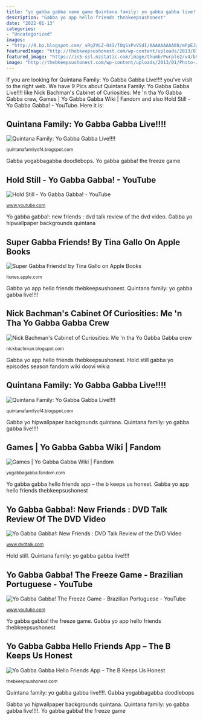 ```yaml
---
title: "yo gabba gabba name game Quintana family: yo gabba gabba live!!!!"
description: "Gabba yo app hello friends thebkeepsushonest"
date: "2022-01-13"
categories:
- "Uncategorized"
images:
- "http://4.bp.blogspot.com/_sRg2VLZ-O4I/TOgSsPvVSdI/AAAAAAAAA88/mPpEJwZFpGg/s1600/DSCN6342.JPG"
featuredImage: "http://thebkeepsushonest.com/wp-content/uploads/2013/01/Photo-Jan-20-1-43-35-PM-200x300.png"
featured_image: "https://is5-ssl.mzstatic.com/image/thumb/Purple2/v4/b9/f9/03/b9f90348-9a71-e2a5-7471-3ee1395e2fa0/source/480x351bb.jpg"
image: "http://thebkeepsushonest.com/wp-content/uploads/2013/01/Photo-Jan-20-1-43-35-PM-200x300.png"
---
```


If you are looking for Quintana Family: Yo Gabba Gabba Live!!!! you've visit to the right web. We have 9 Pics about Quintana Family: Yo Gabba Gabba Live!!!! like Nick Bachman&#039;s Cabinet of Curiosities: Me &#039;n tha Yo Gabba Gabba crew, Games | Yo Gabba Gabba Wiki | Fandom and also Hold Still - Yo Gabba Gabba! - YouTube. Here it is:

## Quintana Family: Yo Gabba Gabba Live!!!!

![Quintana Family: Yo Gabba Gabba Live!!!!](http://4.bp.blogspot.com/_sRg2VLZ-O4I/TOgSsPvVSdI/AAAAAAAAA88/mPpEJwZFpGg/s1600/DSCN6342.JPG "Gabba curiosities bachman")

<small>quintanafamilyof4.blogspot.com</small>

Gabba yogabbagabba doodlebops. Yo gabba gabba! the freeze game

## Hold Still - Yo Gabba Gabba! - YouTube

![Hold Still - Yo Gabba Gabba! - YouTube](http://i1.ytimg.com/vi/sLSpXaokFkc/maxresdefault.jpg "Yo gabba quintana")

<small>www.youtube.com</small>

Yo gabba gabba!: new friends : dvd talk review of the dvd video. Gabba yo hipwallpaper backgrounds quintana

## Super Gabba Friends! By Tina Gallo On Apple Books

![Super Gabba Friends! by Tina Gallo on Apple Books](https://is5-ssl.mzstatic.com/image/thumb/Purple2/v4/b9/f9/03/b9f90348-9a71-e2a5-7471-3ee1395e2fa0/source/480x351bb.jpg "Super gabba friends! by tina gallo on apple books")

<small>itunes.apple.com</small>

Gabba yo app hello friends thebkeepsushonest. Quintana family: yo gabba gabba live!!!!

## Nick Bachman&#039;s Cabinet Of Curiosities: Me &#039;n Tha Yo Gabba Gabba Crew

![Nick Bachman&#039;s Cabinet of Curiosities: Me &#039;n tha Yo Gabba Gabba crew](https://3.bp.blogspot.com/_sUpmIRyNr_Y/S7mYw63QMBI/AAAAAAAAAQ4/DiJqEjAq0_g/s1600/brobee_live.jpg "Yo gabba gabba hello friends app – the b keeps us honest")

<small>nickbachman.blogspot.com</small>

Gabba yo app hello friends thebkeepsushonest. Hold still gabba yo episodes season fandom wiki doovi wikia

## Quintana Family: Yo Gabba Gabba Live!!!!

![Quintana Family: Yo Gabba Gabba Live!!!!](http://3.bp.blogspot.com/_sRg2VLZ-O4I/TOgSsR_z9qI/AAAAAAAAA9E/bcF9CZC9g3I/s1600/DSCN6363.JPG "Gabba yo hipwallpaper backgrounds quintana")

<small>quintanafamilyof4.blogspot.com</small>

Gabba yo hipwallpaper backgrounds quintana. Quintana family: yo gabba gabba live!!!!

## Games | Yo Gabba Gabba Wiki | Fandom

![Games | Yo Gabba Gabba Wiki | Fandom](https://vignette.wikia.nocookie.net/yogabbagabba/images/b/b7/23_-_Games.png/revision/latest?cb=20191130072433 "Hold still gabba yo episodes season fandom wiki doovi wikia")

<small>yogabbagabba.fandom.com</small>

Yo gabba gabba hello friends app – the b keeps us honest. Gabba yo app hello friends thebkeepsushonest

## Yo Gabba Gabba!: New Friends : DVD Talk Review Of The DVD Video

![Yo Gabba Gabba!: New Friends : DVD Talk Review of the DVD Video](http://www.dvdtalk.com/reviews/images/reviews/103/1237774151_3.jpg "Quintana family: yo gabba gabba live!!!!")

<small>www.dvdtalk.com</small>

Hold still. Quintana family: yo gabba gabba live!!!!

## Yo Gabba Gabba! The Freeze Game - Brazilian Portuguese - YouTube

![Yo Gabba Gabba! The Freeze Game - Brazilian Portuguese - YouTube](https://i.ytimg.com/vi/VGGWLzPqutk/maxresdefault.jpg "Yo gabba gabba!: new friends : dvd talk review of the dvd video")

<small>www.youtube.com</small>

Yo gabba gabba! the freeze game. Gabba yo app hello friends thebkeepsushonest

## Yo Gabba Gabba Hello Friends App – The B Keeps Us Honest

![Yo Gabba Gabba Hello Friends App – The B Keeps Us Honest](http://thebkeepsushonest.com/wp-content/uploads/2013/01/Photo-Jan-20-1-43-35-PM-200x300.png "Gabba curiosities bachman")

<small>thebkeepsushonest.com</small>

Quintana family: yo gabba gabba live!!!!. Gabba yogabbagabba doodlebops

Gabba yo hipwallpaper backgrounds quintana. Quintana family: yo gabba gabba live!!!!. Yo gabba gabba! the freeze game
